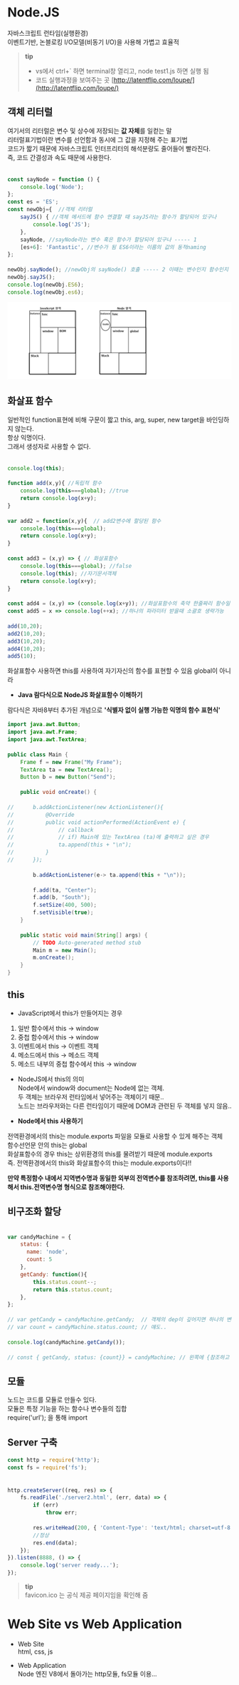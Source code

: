 # Node.JS

자바스크립트 런타임(실행환경)  
이벤트기반, 논블로킹 I/O모델(비동기 I/O)을 사용해 가볍고 효율적  

> **tip**
> * vs에서 ctrl+` 하면 terminal창 열리고, node test1.js 하면 실행 됨  
> * 코드 실행과정을 보여주는 곳 [http://latentflip.com/loupe/](http://latentflip.com/loupe/)


## 객체 리터럴 

여기서의 리터럴은 변수 및 상수에 저장되는 **값 자체**를 일컫는 말  
리터럴표기법이란 변수를 선언함과 동시에 그 값을 지정해 주는 표기법  
코드가 짧기 때문에 자바스크립트 인터프리터의 해석분량도 줄어들어 빨라진다.  
즉, 코드 간결성과 속도 때문에 사용한다.  

```javascript

const sayNode = function () {
    console.log('Node');
};
const es = 'ES';
const newObj={  //객체 리터럴
    sayJS() { //객체 메서드에 함수 연결할 때 sayJS라는 함수가 할당되어 있구나
        console.log('JS');
    },
    sayNode, //sayNode라는 변수 혹은 함수가 할당되어 있구나 ----- 1
    [es+6]: 'Fantastic', //변수가 됨 ES6이라는 이름의 값의 동적naming
};

newObj.sayNode(); //newObj의 sayNode() 호출 ----- 2 이때는 변수인지 함수인지 명확히 알아야함
newObj.sayJS();
console.log(newObj.ES6);
console.log(newObj.es6);

```

![JS vs Node](./img/js&node.png)


## 화살표 함수

일반적인 function표현에 비해 구문이 짧고 this, arg, super, new target을 바인딩하지 않는다.  
항상 익명이다.  
그래서 생성자로 사용할 수 없다.  

```javascript

console.log(this); 

function add(x,y){ //독립적 함수
    console.log(this===global); //true
    return console.log(x+y);
}

var add2 = function(x,y){  // add2변수에 할당된 함수
    console.log(this===global);
    return console.log(x+y);
}

const add3 = (x,y) => { // 화살표함수
    console.log(this===global); //false
    console.log(this); //자기문서객체
    return console.log(x+y);
}

const add4 = (x,y) => (console.log(x+y)); //화살표함수의 축약 한줄짜리 함수일 경우
const add5 = x => console.log(++x); //하나의 파라미터 받을때 소괄호 생략가능

add(10,20);
add2(10,20);
add3(10,20);
add4(10,20);
add5(10);

```
화살표함수 사용하면 this를 사용하여 자기자신의 함수를 표현할 수 있음 
global이 아니라  

* **Java 람다식으로 NodeJS 화살표함수 이해하기**  

 람다식은 자바8부터 추가된 개념으로 **'식별자 없이 실행 가능한 익명의 함수 표현식'**  

```java
import java.awt.Button;
import java.awt.Frame;
import java.awt.TextArea;

public class Main {
	Frame f = new Frame("My Frame");
	TextArea ta = new TextArea();
	Button b = new Button("Send");

	public void onCreate() {

//		b.addActionListener(new ActionListener(){
//			@Override
//			public void actionPerformed(ActionEvent e) {
//				// callback
//				// if) Main에 있는 TextArea (ta)에 출력하고 싶은 경우
//				ta.append(this + "\n");
//			}
//		});
		
		b.addActionListener(e-> ta.append(this + "\n"));
		
		f.add(ta, "Center");
		f.add(b, "South");
		f.setSize(400, 500);
		f.setVisible(true);
	}

	public static void main(String[] args) {
		// TODO Auto-generated method stub
		Main m = new Main();
		m.onCreate();
	}
}

```


## this
  
* JavaScript에서 this가 만들어지는 경우  
1. 일반 함수에서 this -> window  
2. 중첩 함수에서 this -> window  
3. 이벤트에서 this -> 이벤트 객체  
4. 메소드에서 this -> 메소드 객체  
5. 메소드 내부의 중첩 함수에서 this -> window  

* NodeJS에서 this의 의미  
Node에서 window와 document는 Node에 없는 객체.  
두 객체는  브라우저 런타임에서 넣어주는 객체이기 때문..  
노드는 브라우저와는 다른 런타임이기 때문에 DOM과 관련된 두 객체를 넣지 않음..  

* **Node에서 this 사용하기**  

전역환경에서의 this는 module.exports 파일을 모듈로 사용할 수 있게 해주는 객체  
함수선언문 안의 this는 global  
화살표함수의 경우 this는 상위환경의 this를 물려받기 때문에 module.exports  
즉. 전역환경에서의 this와 화살표함수의 this는 module.exports이다!!  

**만약 특정함수 내에서 지역변수명과 동일한 외부의 전역변수를 참조하려면, this를 사용해서 this.전역변수명 형식으로 참조해야한다.**  



## 비구조화 할당

```javascript

var candyMachine = {
    status: {
      name: 'node',
      count: 5
    },
    getCandy: function(){
        this.status.count--;
        return this.status.count;
    },
};

// var getCandy = candyMachine.getCandy;  // 객체의 dep이 깊어지면 하나의 변수에 담고싶어짐,, 하지만 this가 바뀌기 때문에 에러됨
// var count = candyMachine.status.count; // 얘도..

console.log(candyMachine.getCandy());

// const { getCandy, status: {count}} = candyMachine; // 왼쪽에 {참조하고 싶은 변수,함수} 오른쪽에 할당하고 싶은 객체 씀 but, 얘도 this때매 에러

```

## 모듈

노드는 코드를 모듈로 만들수 있다.  
모듈은 특정 기능을 하는 함수나 변수들의 집합  
require('url'); 을 통해 import  


## Server 구축

```javascript
const http = require('http');
const fs = require('fs');


http.createServer((req, res) => {
    fs.readFile('./server2.html', (err, data) => {
        if (err)
            throw err;

        res.writeHead(200, { 'Content-Type': 'text/html; charset=utf-8' });
        //정상
        res.end(data);
    });
}).listen(8888, () => {
    console.log('server ready...');
});
```
  
> **tip**   
> favicon.ico 는 공식 제공 페이지임을 확인해 줌   
  

# Web Site vs Web Application

* Web Site  
html, css, js  

* Web Application  
Node 엔진 V8에서 돌아가는 http모듈, fs모듈 이용...  

